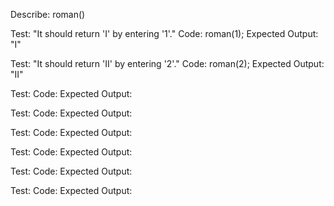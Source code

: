 Describe: roman()

Test: "It should return 'I' by entering '1'."
Code: roman(1);
Expected Output: "I"

Test: "It should return 'II' by entering '2'."
Code: roman(2);
Expected Output: "II"

Test:
Code:
Expected Output:

Test:
Code:
Expected Output:

Test:
Code:
Expected Output:

Test:
Code:
Expected Output:

Test:
Code:
Expected Output:

Test:
Code:
Expected Output:
